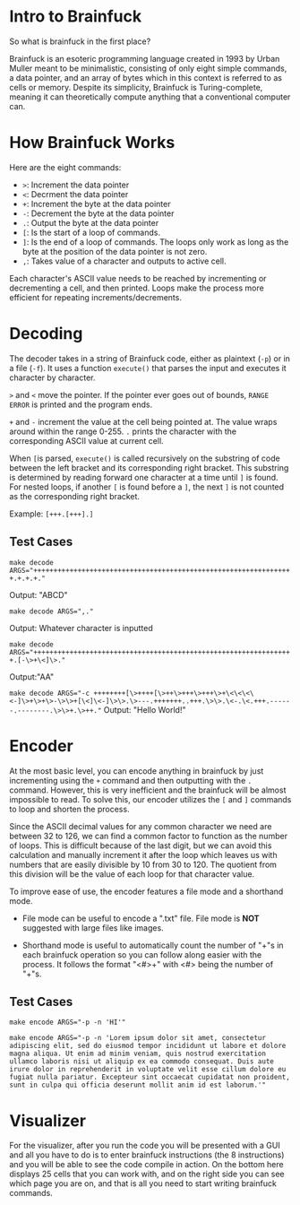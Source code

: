 # Intro to Brainfuck
So what is brainfuck in the first place?

Brainfuck is an esoteric programming language created in 1993 by Urban Muller meant to be minimalistic, consisting of only eight simple commands, a data pointer, and an array of bytes which in this context is referred to as cells or memory. Despite its simplicity, Brainfuck is Turing-complete, meaning it can theoretically compute anything that a conventional computer can.

# How Brainfuck Works

Here are the eight commands:
- `>`: Increment the data pointer
- `<`: Decrment the data pointer
- `+`: Increment the byte at the data pointer
- `-`: Decrement the byte at the data pointer
- `.`: Output the byte at the data pointer
- `[`: Is the start of a loop of commands.
- `]`: Is the end of a loop of commands.
The loops only work as long as the byte at the position of the data pointer is not zero.
- `,`: Takes value of a character and outputs to active cell.

Each character's ASCII value needs to be reached by incrementing or decrementing a cell, and then printed. Loops make the process more efficient for repeating increments/decrements.

# Decoding

The decoder takes in a string of Brainfuck code, either as plaintext (`-p`) or in a file (`-f`). It uses a function `execute()` that parses the input and executes it character by character.

`>` and `<` move the pointer. If the pointer ever goes out of bounds, `RANGE ERROR` is printed and the program ends.

`+` and `-` increment the value at the cell being pointed at. The value wraps around within the range 0-255. `.` prints the character with the corresponding ASCII value at current cell.

When `[`is parsed, `execute()` is called recursively on the substring of code between the left bracket and its corresponding right bracket. This substring is determined by reading forward one character at a time until `]` is found. For nested loops, if another `[` is found before a `]`, the next `]` is not counted as the corresponding right bracket.

Example: `[+++.[+++].]`

## Test Cases

`make decode ARGS="+++++++++++++++++++++++++++++++++++++++++++++++++++++++++++++++++.+.+.+."`

Output: "ABCD"

`make decode ARGS=",."`

Output: Whatever character is inputted

`make decode ARGS="+++++++++++++++++++++++++++++++++++++++++++++++++++++++++++++++++.[-\>+\<]\>."`

Output:"AA"

`make decode ARGS="-c ++++++++[\>++++[\>++\>+++\>+++\>+\<\<\<\<-]\>+\>+\>-\>\>+[\<]\<-]\>\>.\>---.+++++++..+++.\>\>.\<-.\<.+++.------.--------.\>\>+.\>++."`
Output: "Hello World!"

# Encoder
At the most basic level, you can encode anything in brainfuck by just incrementing using the `+` command and then outputting with the `.` command. However, this is very inefficient and the brainfuck will be almost impossible to read. To solve this, our encoder utilizes the `[` and `]` commands to loop and shorten the process. 

Since the ASCII decimal values for any common character we need are between 32 to 126, we can find a common factor to function as the number of loops. This is difficult because of the last digit, but we can avoid this calculation and manually increment it after the loop which leaves us with numbers that are easily divisible by 10 from 30 to 120. The quotient from this division will be the value of each loop for that character value.

To improve ease of use, the encoder features a file mode and a shorthand mode. 

- File mode can be useful to encode a ".txt" file. File mode is **NOT** suggested with large files like images.

- Shorthand mode is useful to automatically count the number of "+"s in each brainfuck operation so you can follow along easier with the process. It follows the format "<#>+" with <#> being the number of "+"s.

## Test Cases
`make encode ARGS="-p -n 'HI'"`

`make encode ARGS="-p -n 'Lorem ipsum dolor sit amet, consectetur adipiscing elit, sed do eiusmod tempor incididunt ut labore et dolore magna aliqua. Ut enim ad minim veniam, quis nostrud exercitation ullamco laboris nisi ut aliquip ex ea commodo consequat. Duis aute irure dolor in reprehenderit in voluptate velit esse cillum dolore eu fugiat nulla pariatur. Excepteur sint occaecat cupidatat non proident, sunt in culpa qui officia deserunt mollit anim id est laborum.'"`

# Visualizer
For the visualizer, after you run the code you will be presented with a GUI and all you have to do is to enter brainfuck instructions (the 8 instructions) and you will be able to see the code compile in action. On the bottom here displays 25 cells that you can work with, and on the right side you can see which page you are on, and that is all you need to start writing brainfuck commands.
